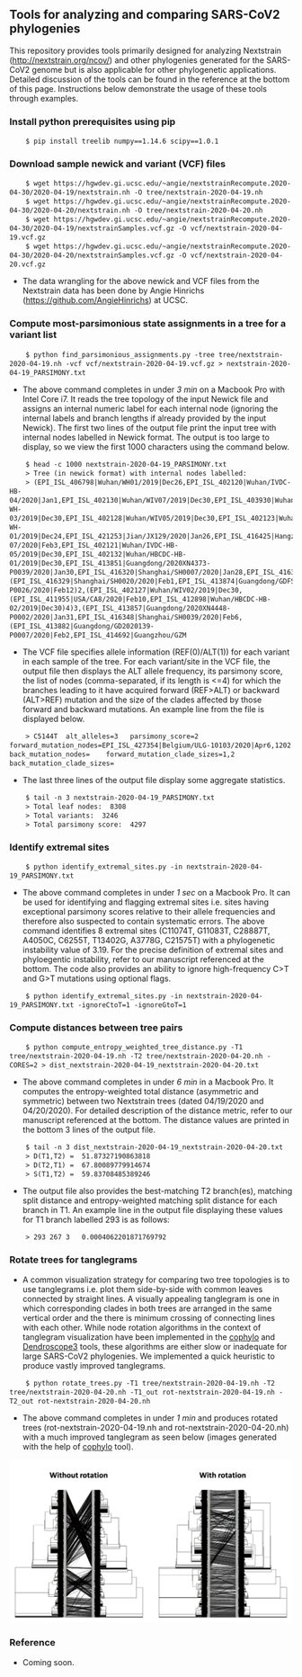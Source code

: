 ## Tools for analyzing and comparing SARS-CoV2 phylogenies 

This repository provides tools primarily designed for analyzing Nextstrain (http://nextstrain.org/ncov/) and other phylogenies generated for the SARS-CoV2 genome but is also applicable for other phylogenetic applications. Detailed discussion of the tools can be found in the reference at the bottom of this page. Instructions below demonstrate the usage of these tools through examples.  

### Install python prerequisites using pip
```
    $ pip install treelib numpy==1.14.6 scipy==1.0.1  
```
### Download sample newick and variant (VCF) files 
```
    $ wget https://hgwdev.gi.ucsc.edu/~angie/nextstrainRecompute.2020-04-30/2020-04-19/nextstrain.nh -O tree/nextstrain-2020-04-19.nh
    $ wget https://hgwdev.gi.ucsc.edu/~angie/nextstrainRecompute.2020-04-30/2020-04-20/nextstrain.nh -O tree/nextstrain-2020-04-20.nh
    $ wget https://hgwdev.gi.ucsc.edu/~angie/nextstrainRecompute.2020-04-30/2020-04-19/nextstrainSamples.vcf.gz -O vcf/nextstrain-2020-04-19.vcf.gz
    $ wget https://hgwdev.gi.ucsc.edu/~angie/nextstrainRecompute.2020-04-30/2020-04-20/nextstrainSamples.vcf.gz -O vcf/nextstrain-2020-04-20.vcf.gz
```
* The data wrangling for the above newick and VCF files from the Nextstrain data has been done by Angie Hinrichs (https://github.com/AngieHinrichs) at UCSC.

### Compute most-parsimonious state assignments in a tree for a variant list 
```
    $ python find_parsimonious_assignments.py -tree tree/nextstrain-2020-04-19.nh -vcf vcf/nextstrain-2020-04-19.vcf.gz > nextstrain-2020-04-19_PARSIMONY.txt 
```
* The above command completes in under *3 min* on a Macbook Pro with Intel Core i7. It reads the tree topology of the input Newick file and assigns an internal numeric label for each internal node (ignoring the internal labels and branch lengths if already provided by the input Newick). The first two lines of the output file print the input tree with internal nodes labelled in Newick format. The output is too large to display, so we view the first 1000 characters using the command below. 

```
    $ head -c 1000 nextstrain-2020-04-19_PARSIMONY.txt
    > Tree (in newick format) with internal nodes labelled: 
    > (EPI_ISL_406798|Wuhan/WH01/2019|Dec26,EPI_ISL_402120|Wuhan/IVDC-HB-04/2020|Jan1,EPI_ISL_402130|Wuhan/WIV07/2019|Dec30,EPI_ISL_403930|Wuhan/IPBCAMS-WH-03/2019|Dec30,EPI_ISL_402128|Wuhan/WIV05/2019|Dec30,EPI_ISL_402123|Wuhan/IPBCAMS-WH-01/2019|Dec24,EPI_ISL_421253|Jian/JX129/2020|Jan26,EPI_ISL_416425|Hangzhou/ZJU-07/2020|Feb3,EPI_ISL_402121|Wuhan/IVDC-HB-05/2019|Dec30,EPI_ISL_402132|Wuhan/HBCDC-HB-01/2019|Dec30,EPI_ISL_413851|Guangdong/2020XN4373-P0039/2020|Jan30,EPI_ISL_416320|Shanghai/SH0007/2020|Jan28,EPI_ISL_416389|Shanghai/SH0093/2020|Jan21,(EPI_ISL_416329|Shanghai/SH0020/2020|Feb1,EPI_ISL_413874|Guangdong/GDFS2020127-P0026/2020|Feb12)2,(EPI_ISL_402127|Wuhan/WIV02/2019|Dec30,(EPI_ISL_411955|USA/CA8/2020|Feb10,EPI_ISL_412898|Wuhan/HBCDC-HB-02/2019|Dec30)4)3,(EPI_ISL_413857|Guangdong/2020XN4448-P0002/2020|Jan31,EPI_ISL_416348|Shanghai/SH0039/2020|Feb6,(EPI_ISL_413882|Guangdong/GD2020139-P0007/2020|Feb2,EPI_ISL_414692|Guangzhou/GZM 
```
* The VCF file specifies allele information (REF(0)/ALT(1)) for each variant in each sample of the tree. For each variant/site in the VCF file, the output file then displays the ALT allele frequency, its parsimony score, the list of nodes (comma-separated, if its length is <=4) for which the branches leading to it have acquired forward (REF\>ALT) or backward (ALT\>REF) mutation and the size of the clades affected by those forward and backward mutations. An example line from the file is displayed below.
```
    > C5144T  alt_alleles=3   parsimony_score=2   forward_mutation_nodes=EPI_ISL_427354|Belgium/ULG-10103/2020|Apr6,1202  back_mutation_nodes=    forward_mutation_clade_sizes=1,2    back_mutation_clade_sizes=
```
* The last three lines of the output file display some aggregate statistics.
```
    $ tail -n 3 nextstrain-2020-04-19_PARSIMONY.txt 
    > Total leaf nodes:  8308
    > Total variants:  3246
    > Total parsimony score:  4297
```

### Identify extremal sites   
```
    $ python identify_extremal_sites.py -in nextstrain-2020-04-19_PARSIMONY.txt 
```
* The above command completes in under *1 sec* on a Macbook Pro. It can be used for identifying and flagging extremal sites i.e. sites having exceptional parsimony scores relative to their allele frequencies and therefore also suspected to contain systematic errors. The above command identifies 8 extremal sites (C11074T, G11083T, C28887T, A4050C, C6255T, T13402G, A3778G, C21575T) with a phylogenetic instability value of 3.19. For the precise definition of extremal sites and phyloegentic instability, refer to our manuscript referenced at the bottom. The code also provides an ability to ignore high-frequency C\>T and G\>T mutations using optional flags.
```
    $ python identify_extremal_sites.py -in nextstrain-2020-04-19_PARSIMONY.txt -ignoreCtoT=1 -ignoreGtoT=1
```

### Compute distances between tree pairs
```
    $ python compute_entropy_weighted_tree_distance.py -T1 tree/nextstrain-2020-04-19.nh -T2 tree/nextstrain-2020-04-20.nh -CORES=2 > dist_nextstrain-2020-04-19_nextstrain-2020-04-20.txt
```
* The above command completes in under *6 min* in a Macbook Pro. It computes the entropy-weighted total distance (asymmetric and symmetric) between two Nextstrain trees (dated 04/19/2020 and 04/20/2020). For detailed description of the distance metric, refer to our manuscript referenced at the bottom. The distance values are printed in the bottom 3 lines of the output file.
```
    $ tail -n 3 dist_nextstrain-2020-04-19_nextstrain-2020-04-20.txt
    > D(T1,T2) =  51.87327190863818
    > D(T2,T1) =  67.80089779914674
    > S(T1,T2) =  59.83708485389246
```
* The output file also provides the best-matching T2 branch(es), matching split distance and entropy-weighted matching split distance for each branch in T1. An example line in the output file displaying these values for T1 branch labelled 293 is as follows:
```
    > 293 267 3   0.0004062201871769792
```

### Rotate trees for tanglegrams
* A common visualization strategy for comparing two tree topologies is to use tanglegrams i.e. plot them side-by-side with common leaves connected by straight lines. A visually appealing tanglegram is one in which corresponding clades in both trees are arranged in the same vertical order and the there is minimum crossing of connecting lines with each other. While node rotation algorithms in the context of tanglegram visualization have been implemented in the [cophylo](https://www.rdocumentation.org/packages/phytools/versions/0.7-20/topics/cophylo) and [Dendroscope3](http://dendroscope.org/) tools, these algorithms are either slow or inadequate for large SARS-CoV2 phylogenies. We implemented a quick heuristic to produce vastly improved tanglegrams. 
```
    $ python rotate_trees.py -T1 tree/nextstrain-2020-04-19.nh -T2 tree/nextstrain-2020-04-20.nh -T1_out rot-nextstrain-2020-04-19.nh -T2_out rot-nextstrain-2020-04-20.nh
```
* The above command completes in under *1 min* and produces rotated trees (rot-nextstrain-2020-04-19.nh and rot-nextstrain-2020-04-20.nh) with a much improved tanglegram as seen below (images generated with the help of [cophylo](https://www.rdocumentation.org/packages/phytools/versions/0.7-20/topics/cophylo) tool). 

![Tanglegrams](/images/tanglegrams_comparison.png)

### Reference
* Coming soon.

